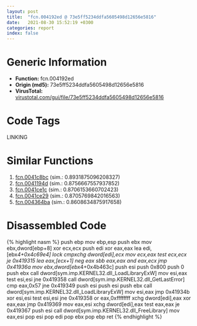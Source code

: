 ```yaml
---
layout: post
title:  "fcn.004192ed @ 73e5ff5234ddfa5605498d12656e5816"
date:   2021-08-30 15:52:19 +0300
categories: report
index: false
---
```


# Generic Information
- **Function:** fcn.004192ed
- **Origin (md5):** 73e5ff5234ddfa5605498d12656e5816
- **VirusTotal:** [virustotal.com/gui/file/73e5ff5234ddfa5605498d12656e5816][virustotal_ref]

# Code Tags
<span class="tag" id="LINKING">LINKING</span>


# Similar Functions

1. [fcn.0041c8bc][similar_1_ref] (sim.: 0.8931875096208327)
2. [fcn.0041194d][similar_2_ref] (sim.: 0.8756667557937852)
3. [fcn.0041ce1c][similar_3_ref] (sim.: 0.8706153660702423)
4. [fcn.0041ce29][similar_4_ref] (sim.: 0.8705769842016563)
5. [fcn.004364ba][similar_5_ref] (sim.: 0.8608634875917658)


# Disassembled Code

{% highlight nasm %}
push ebp
mov ebp,esp
push ebx
mov ebx,dword[ebp+8]
xor ecx,ecx
push edi
xor eax,eax
lea edi,[ebx*4+0x4c69e4]
lock cmpxchg dword[edi],ecx
mov ecx,eax
test ecx,ecx
je 0x419315
lea eax,[ecx+1]
neg eax
sbb eax,eax
and eax,ecx
jmp 0x41936a
mov ebx,dword[ebx*4+0x4b463c]
push esi
push 0x800
push 0
push ebx
call dword[sym.imp.KERNEL32.dll_LoadLibraryExW]
mov esi,eax
test esi,esi
jne 0x419358
call dword[sym.imp.KERNEL32.dll_GetLastError]
cmp eax,0x57
jne 0x419349
push esi
push esi
push ebx
call dword[sym.imp.KERNEL32.dll_LoadLibraryExW]
mov esi,eax
jmp 0x41934b
xor esi,esi
test esi,esi
jne 0x419358
or eax,0xffffffff
xchg dword[edi],eax
xor eax,eax
jmp 0x419369
mov eax,esi
xchg dword[edi],eax
test eax,eax
je 0x419367
push esi
call dword[sym.imp.KERNEL32.dll_FreeLibrary]
mov eax,esi
pop esi
pop edi
pop ebx
pop ebp
ret 
{% endhighlight %}


[similar_1_ref]: /report/fcn.0041c8bc@d32515577b2cd57bf3dd6c5e3c37e219
[similar_2_ref]: /report/fcn.0041194d@64e5091c15839d4b2093890f73869f28
[similar_3_ref]: /report/fcn.0041ce1c@9e9e09e44e48901b1c3d0f12f9fa9c06
[similar_4_ref]: /report/fcn.0041ce29@562a66888a24b489b80e1943b2f95b1e
[similar_5_ref]: /report/fcn.004364ba@c2f40b3bc10e39d3d975422ee4d09bab
[virustotal_ref]: https://www.virustotal.com/gui/file/73e5ff5234ddfa5605498d12656e5816
